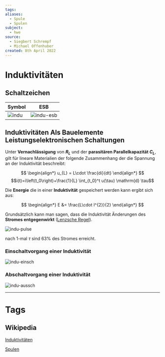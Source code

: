 ```yaml
---
tags: 
aliases:
  - Spule
  - Spulen
subject:
  - hwe
source:
  - Siegbert Schrempf
  - Michael Offenhuber
created: 8th April 2022
---
```


# Induktivitäten

## Schaltzeichen

| Symbol        | ESB |
| ------------- | --- |
| ![indu](assets/indu.png) | ![indu-esb](assets/indu-esb.png)    |

## Induktivitäten Als Bauelemente Leistungselektronischen Schaltungen

Unter **Vernachlässigung** von **$R_{L}$** und der **parasitären Parallelkapazität $C_{L}$**, gilt für lineare Materialien der folgende Zusammenhang der die Spannung an der Induktivität beschreibt:

$$
\begin{align*}
	u_{L} = L\cdot \frac{di}{dt}
\end{align*}
$$
$$i(t)=i\left(t_0\right)+\frac{1}{L} \int_{t_0}^t u(\tau) \mathrm{d} \tau$$


Die **Energie** die in einer **Induktivität** gespeichert werden kann ergibt sich aus:

$$
\begin{align*}
E &= \frac{L\cdot I^{2}}{2} 
\end{align*}
$$

Grundsätzlich kann man sagen, dass die Induktivität Änderungen des **Stromes entgegenwirkt** ([Lenzsche Regel](../Physik/Lenzsche%20Regel.md)).


![indu-pulse](assets/indu-pulse.png)


nach 1-mal $\tau$ sind $63\%$ des Stromes erreicht.

### Einschaltvorgang einer Induktivität

![indu-einsch](assets/indu-einsch.png)

### Abschaltvorgang einer Induktivität

![indu-aussch](assets/indu-aussch.png)

---

# Tags

## Wikipedia

[Induktivitäten](<https://de.wikipedia.org/wiki/Induktivit%C3%A4t_(Bauelement)>)

[Spulen](<https://de.wikipedia.org/wiki/Spule_(Elektrotechnik)>)